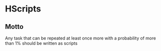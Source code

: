 # HScripts

## Motto

Any task that can be repeated at least once more with a probability of more than 1% should be written as scripts
